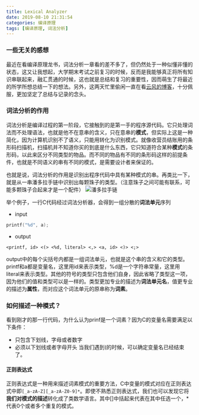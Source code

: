 ```yaml
---
title: Lexical Analyzer
date: 2019-08-10 21:31:54
categories: 编译原理
tags: [编译原理, 词法分析]
---
```


### 一些无关的感想
最近在看编译原理龙书，词法分析一章看的差不多了，但仍然处于一种似懂非懂的状态，这又让我想起，大学期末考试之前复习的时候，反而是我能够真正将所有知识串联起来，融汇贯通的时候，这也就是总结和复习的重要性，因而萌生了将最近的所学所想总结一下的想法。另外，这两天忙里偷闲一直在看[云风的博客](https://blog.codingnow.com/)，十分佩服，更加坚定了总结与记录的念头。

### 词法分析的作用
词法分析是编译过程的第一阶段，它接触到的是第一手的程序源代码。它只处理词法而不处理语法，也就是他不在意串的含义，只在意串的**模式**，但实际上这是一种简化，因为计算机识别不了语义，只能用转化为识别模式。就像收营员结账用的条形码扫描机，扫描机并不知道你买的到底是什么东西，它只知道符合某种**模式**的条形码，以此来区分不同类型的物品。而不同的物品有不同的条形码这样的前提条件，也就是不同语义的串有不同的模式，是需要设计者来保证的。

也就是说，词法分析的作用是识别出程序代码中具有某种模式的串。再类比一下，就是从一串潘多拉手链中识别出每颗珠子的类型。（注意珠子之间可能有联系，可能多颗珠子合起来才是一个配件）
![潘多拉手链](pandora.jpg)

举个例子，一行C代码经过词法分析器，会得到一组分散的**词法单元**序列

- input
``` C
printf("%d", a);
```

<!-- more -->

- output
```
<printf, id> <(> <%d, literal> <,> <a, id> <)> <;>
```

output中的每个尖括号内都是一组词法单元，也就是这个串的含义和它的类型。printf和a都是变量名，这里用id来表示类型，%d是一个字符串常量，这里用literal来表示类型。其他的符号的类型只包含他们自身，因此省略了类型这一项，因为他们的值和类型可以是一样的。类型更加专业的描述为**词法单元名**，值更专业的描述为**属性**，而对应这个词法单元的原串称为**词素**。


### 如何描述一种模式？
看到刚才的那一行代码，为什么认为prinf是一个词素？因为C的变量名需要满足以下条件：
- 只包含下划线，字母或者数字
- 必须以下划线或者字母开头
当我们遇到(的时候，可以确定变量名已经结束了。

#### 正则表达式
正则表达式是一种用来描述词素模式的重要方法，C中变量的模式对应在正则表达式中即`[_a-zA-Z][_a-zA-Z0-9]*`。即使不熟悉正则表达式，我们也可以发现它将**我们对模式的描述**转化成了类数学语言。其中[]中括起来代表在其中任选一个，\*代表0个或者多个重复的模式。
